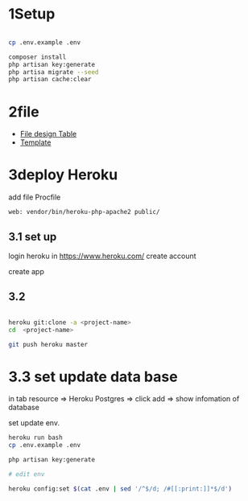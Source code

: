 # 1Setup 
```bash

cp .env.example .env

composer install
php artisan key:generate
php artisa migrate --seed
php artisan cache:clear


```

# 2file 

- [File design Table](https://drive.google.com/file/d/1f7VBNM6SbSI7PnnvsjTcGCAmN41N_us5/view?usp=sharing)
- [Template](https://drive.google.com/drive/folders/10yQqtDZ0WGzTkzNuqdvjZCW01A_GVbT4?usp=sharing)



# 3deploy Heroku

add file Procfile
```text    
web: vendor/bin/heroku-php-apache2 public/
```

## 3.1 set up

login heroku in 
https://www.heroku.com/
create account

create app 

## 3.2 
```bash 

heroku git:clone -a <project-name>
cd  <project-name>

git push heroku master
```
# 3.3 set update data base
in tab resource =>  Heroku Postgres => click add => show infomation of database

set update env.

```bash 
heroku run bash
cp .env.example .env

php artisan key:generate

# edit env 

heroku config:set $(cat .env | sed '/^$/d; /#[[:print:]]*$/d')


```


